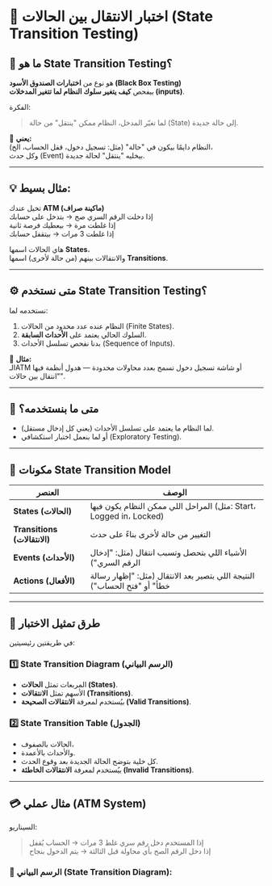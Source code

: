 # 🔄 اختبار الانتقال بين الحالات (State Transition Testing)

## 🎯 ما هو State Transition Testing؟
هو نوع من **اختبارات الصندوق الأسود (Black Box Testing)**  
بيفحص **كيف يتغير سلوك النظام لما تتغير المدخلات (inputs)**.

الفكرة:
> لما تغيّر المدخل، النظام ممكن "ينتقل" من حالة (State) إلى حالة جديدة.

🧩 **يعني:**  
النظام دايمًا بيكون في "حالة" (مثل: تسجيل دخول، قفل الحساب، الخ)،  
وكل حدث (Event) بيخليه "ينتقل" لحالة جديدة.

---

## 💡 مثال بسيط:

تخيل عندك **ATM (ماكينة صراف)**  
إذا دخلت الرقم السري صح → بتدخل على حسابك  
إذا غلطت مرة → بيعطيك فرصة ثانية  
إذا غلطت 3 مرات → بيتقفل حسابك

هاي الحالات اسمها **States**،  
والانتقالات بينهم (من حالة لأخرى) اسمها **Transitions**.

---

## ⚙️ متى نستخدم State Transition Testing؟

نستخدمه لما:
1. النظام عنده عدد محدود من الحالات (Finite States).  
2. السلوك الحالي يعتمد على **الأحداث السابقة**.  
3. بدنا نفحص تسلسل الأحداث (Sequence of Inputs).  

🔹 **مثال:**  
الـATM أو شاشة تسجيل دخول تسمح بعدد محاولات محدودة — هدول أنظمة فيها "انتقال بين حالات".

---

## 🚫 متى ما بنستخدمه؟
- لما النظام ما يعتمد على تسلسل الأحداث (يعني كل إدخال مستقل).  
- أو لما بنعمل اختبار استكشافي (Exploratory Testing).

---

## 🧱 مكونات State Transition Model

| العنصر | الوصف |
|--------|--------|
| **States (الحالات)** | المراحل اللي ممكن النظام يكون فيها (مثل: Start، Logged in، Locked) |
| **Transitions (الانتقالات)** | التغيير من حالة لأخرى بناءً على حدث |
| **Events (الأحداث)** | الأشياء اللي بتحصل وتسبب انتقال (مثل: "إدخال الرقم السري") |
| **Actions (الأفعال)** | النتيجة اللي بتصير بعد الانتقال (مثل: "إظهار رسالة خطأ" أو "فتح الحساب") |

---

## 🧭 طرق تمثيل الاختبار

في طريقتين رئيسيتين:

### 1️⃣ State Transition Diagram (الرسم البياني)
- المربعات تمثل **الحالات (States)**.  
- الأسهم تمثل **الانتقالات (Transitions)**.  
- بيُستخدم لمعرفة **الانتقالات الصحيحة (Valid Transitions)**.

### 2️⃣ State Transition Table (الجدول)
- الحالات بالصفوف،  
- والأحداث بالأعمدة.  
- كل خلية بتوضح الحالة الجديدة بعد وقوع الحدث.  
- بيُستخدم لمعرفة **الانتقالات الخاطئة (Invalid Transitions)**.

---

## 💳 مثال عملي (ATM System)

السيناريو:
> إذا المستخدم دخل رقم سري غلط 3 مرات → الحساب يُقفل  
> إذا دخل الرقم الصح بأي محاولة قبل الثالثة → يتم الدخول بنجاح

### 🔹 الرسم البياني (State Transition Diagram):

